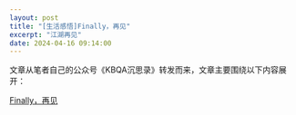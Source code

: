 ```yaml
---
layout: post
title: "[生活感悟]Finally，再见"
excerpt: "江湖再见"
date: 2024-04-16 09:14:00
---
```




文章从笔者自己的公众号《KBQA沉思录》转发而来，文章主要围绕以下内容展开：

[Finally，再见](https://mp.weixin.qq.com/s?__biz=MzU2MTY2ODEzNA==&mid=2247484884&idx=1&sn=ab696993ec6c0c4daca14f8649074854&chksm=fc740c9dcb03858ba41add43d6a36f5dd5b5d0a8825142cf357d5cbd7aff04f81f8decb0b7f1&token=1169779643&lang=zh_CN#rd)
